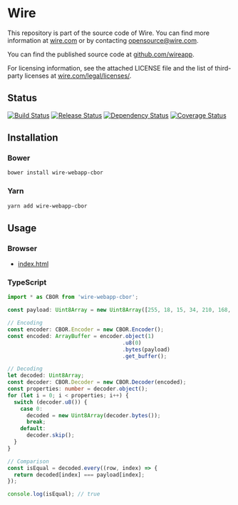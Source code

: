 # Wire

This repository is part of the source code of Wire. You can find more information at [wire.com](https://wire.com) or by contacting opensource@wire.com.

You can find the published source code at [github.com/wireapp](https://github.com/wireapp).

For licensing information, see the attached LICENSE file and the list of third-party licenses at [wire.com/legal/licenses/](https://wire.com/legal/licenses/).

## Status

[![Build Status](https://travis-ci.org/wireapp/wire-webapp-cbor.svg?branch=master)](https://travis-ci.org/wireapp/wire-webapp-cbor)
[![Release Status](https://badge.fury.io/js/wire-webapp-cbor.svg)](https://www.npmjs.com/package/wire-webapp-cbor)
[![Dependency Status](https://badges.greenkeeper.io/wireapp/wire-webapp-cbor.svg)](https://greenkeeper.io/)
[![Coverage Status](https://coveralls.io/repos/github/wireapp/wire-webapp-cbor/badge.svg?branch=master)](https://coveralls.io/github/wireapp/wire-webapp-cbor?branch=master)

## Installation

### Bower

```bash
bower install wire-webapp-cbor
```

### Yarn

```bash
yarn add wire-webapp-cbor
```

## Usage

### Browser

- [index.html](./dist/index.html)

### TypeScript

```typescript
import * as CBOR from 'wire-webapp-cbor';

const payload: Uint8Array = new Uint8Array([255, 18, 15, 34, 210, 168, 165, 188, 81, 33, 34, 40, 73, 61, 149, 198, 154, 54, 128, 76, 191, 161, 58, 176, 45, 75, 1, 33, 80, 157, 28, 89]);

// Encoding
const encoder: CBOR.Encoder = new CBOR.Encoder();
const encoded: ArrayBuffer = encoder.object(1)
                                    .u8(0)
                                    .bytes(payload)
                                    .get_buffer();

// Decoding
let decoded: Uint8Array;
const decoder: CBOR.Decoder = new CBOR.Decoder(encoded);
const properties: number = decoder.object();
for (let i = 0; i < properties; i++) {
  switch (decoder.u8()) {
    case 0:
      decoded = new Uint8Array(decoder.bytes());
      break;
    default:
      decoder.skip();
  }
}

// Comparison
const isEqual = decoded.every((row, index) => {
  return decoded[index] === payload[index];
});

console.log(isEqual); // true
```
